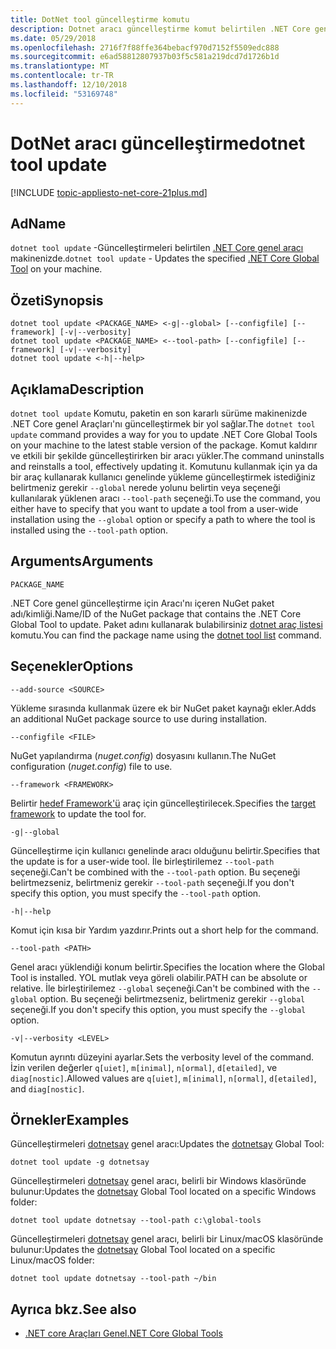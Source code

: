 ```yaml
---
title: DotNet tool güncelleştirme komutu
description: Dotnet aracı güncelleştirme komut belirtilen .NET Core genel aracı makinenizde güncelleştirir.
ms.date: 05/29/2018
ms.openlocfilehash: 2716f7f88ffe364bebacf970d7152f5509edc888
ms.sourcegitcommit: e6ad58812807937b03f5c581a219dcd7d1726b1d
ms.translationtype: MT
ms.contentlocale: tr-TR
ms.lasthandoff: 12/10/2018
ms.locfileid: "53169748"
---
```

# <a name="dotnet-tool-update"></a><span data-ttu-id="e136b-103">DotNet aracı güncelleştirme</span><span class="sxs-lookup"><span data-stu-id="e136b-103">dotnet tool update</span></span>

[!INCLUDE [topic-appliesto-net-core-21plus.md](../../../includes/topic-appliesto-net-core-21plus.md)]

## <a name="name"></a><span data-ttu-id="e136b-104">Ad</span><span class="sxs-lookup"><span data-stu-id="e136b-104">Name</span></span>

<span data-ttu-id="e136b-105">`dotnet tool update` -Güncelleştirmeleri belirtilen [.NET Core genel aracı](global-tools.md) makinenizde.</span><span class="sxs-lookup"><span data-stu-id="e136b-105">`dotnet tool update` - Updates the specified [.NET Core Global Tool](global-tools.md) on your machine.</span></span>

## <a name="synopsis"></a><span data-ttu-id="e136b-106">Özeti</span><span class="sxs-lookup"><span data-stu-id="e136b-106">Synopsis</span></span>

```console
dotnet tool update <PACKAGE_NAME> <-g|--global> [--configfile] [--framework] [-v|--verbosity]
dotnet tool update <PACKAGE_NAME> <--tool-path> [--configfile] [--framework] [-v|--verbosity]
dotnet tool update <-h|--help>
```

## <a name="description"></a><span data-ttu-id="e136b-107">Açıklama</span><span class="sxs-lookup"><span data-stu-id="e136b-107">Description</span></span>

<span data-ttu-id="e136b-108">`dotnet tool update` Komutu, paketin en son kararlı sürüme makinenizde .NET Core genel Araçları'nı güncelleştirmek bir yol sağlar.</span><span class="sxs-lookup"><span data-stu-id="e136b-108">The `dotnet tool update` command provides a way for you to update .NET Core Global Tools on your machine to the latest stable version of the package.</span></span> <span data-ttu-id="e136b-109">Komut kaldırır ve etkili bir şekilde güncelleştirirken bir aracı yükler.</span><span class="sxs-lookup"><span data-stu-id="e136b-109">The command uninstalls and reinstalls a tool, effectively updating it.</span></span> <span data-ttu-id="e136b-110">Komutunu kullanmak için ya da bir araç kullanarak kullanıcı genelinde yükleme güncelleştirmek istediğiniz belirtmeniz gerekir `--global` nerede yolunu belirtin veya seçeneği kullanılarak yüklenen aracı `--tool-path` seçeneği.</span><span class="sxs-lookup"><span data-stu-id="e136b-110">To use the command, you either have to specify that you want to update a tool from a user-wide installation using the `--global` option or specify a path to where the tool is installed using the `--tool-path` option.</span></span>

## <a name="arguments"></a><span data-ttu-id="e136b-111">Arguments</span><span class="sxs-lookup"><span data-stu-id="e136b-111">Arguments</span></span>

`PACKAGE_NAME`

<span data-ttu-id="e136b-112">.NET Core genel güncelleştirme için Aracı'nı içeren NuGet paket adı/kimliği.</span><span class="sxs-lookup"><span data-stu-id="e136b-112">Name/ID of the NuGet package that contains the .NET Core Global Tool to update.</span></span> <span data-ttu-id="e136b-113">Paket adını kullanarak bulabilirsiniz [dotnet araç listesi](dotnet-tool-list.md) komutu.</span><span class="sxs-lookup"><span data-stu-id="e136b-113">You can find the package name using the [dotnet tool list](dotnet-tool-list.md) command.</span></span>

## <a name="options"></a><span data-ttu-id="e136b-114">Seçenekler</span><span class="sxs-lookup"><span data-stu-id="e136b-114">Options</span></span>

`--add-source <SOURCE>`

<span data-ttu-id="e136b-115">Yükleme sırasında kullanmak üzere ek bir NuGet paket kaynağı ekler.</span><span class="sxs-lookup"><span data-stu-id="e136b-115">Adds an additional NuGet package source to use during installation.</span></span>

`--configfile <FILE>`

<span data-ttu-id="e136b-116">NuGet yapılandırma (*nuget.config*) dosyasını kullanın.</span><span class="sxs-lookup"><span data-stu-id="e136b-116">The NuGet configuration (*nuget.config*) file to use.</span></span>

`--framework <FRAMEWORK>`

<span data-ttu-id="e136b-117">Belirtir [hedef Framework'ü](../../standard/frameworks.md) araç için güncelleştirilecek.</span><span class="sxs-lookup"><span data-stu-id="e136b-117">Specifies the [target framework](../../standard/frameworks.md) to update the tool for.</span></span>

`-g|--global`

<span data-ttu-id="e136b-118">Güncelleştirme için kullanıcı genelinde aracı olduğunu belirtir.</span><span class="sxs-lookup"><span data-stu-id="e136b-118">Specifies that the update is for a user-wide tool.</span></span> <span data-ttu-id="e136b-119">İle birleştirilemez `--tool-path` seçeneği.</span><span class="sxs-lookup"><span data-stu-id="e136b-119">Can't be combined with the `--tool-path` option.</span></span> <span data-ttu-id="e136b-120">Bu seçeneği belirtmezseniz, belirtmeniz gerekir `--tool-path` seçeneği.</span><span class="sxs-lookup"><span data-stu-id="e136b-120">If you don't specify this option, you must specify the `--tool-path` option.</span></span>

`-h|--help`

<span data-ttu-id="e136b-121">Komut için kısa bir Yardım yazdırır.</span><span class="sxs-lookup"><span data-stu-id="e136b-121">Prints out a short help for the command.</span></span>

`--tool-path <PATH>`

<span data-ttu-id="e136b-122">Genel aracı yüklendiği konum belirtir.</span><span class="sxs-lookup"><span data-stu-id="e136b-122">Specifies the location where the Global Tool is installed.</span></span> <span data-ttu-id="e136b-123">YOL mutlak veya göreli olabilir.</span><span class="sxs-lookup"><span data-stu-id="e136b-123">PATH can be absolute or relative.</span></span> <span data-ttu-id="e136b-124">İle birleştirilemez `--global` seçeneği.</span><span class="sxs-lookup"><span data-stu-id="e136b-124">Can't be combined with the `--global` option.</span></span> <span data-ttu-id="e136b-125">Bu seçeneği belirtmezseniz, belirtmeniz gerekir `--global` seçeneği.</span><span class="sxs-lookup"><span data-stu-id="e136b-125">If you don't specify this option, you must specify the `--global` option.</span></span>

`-v|--verbosity <LEVEL>`

<span data-ttu-id="e136b-126">Komutun ayrıntı düzeyini ayarlar.</span><span class="sxs-lookup"><span data-stu-id="e136b-126">Sets the verbosity level of the command.</span></span> <span data-ttu-id="e136b-127">İzin verilen değerler `q[uiet]`, `m[inimal]`, `n[ormal]`, `d[etailed]`, ve `diag[nostic]`.</span><span class="sxs-lookup"><span data-stu-id="e136b-127">Allowed values are `q[uiet]`, `m[inimal]`, `n[ormal]`, `d[etailed]`, and `diag[nostic]`.</span></span>

## <a name="examples"></a><span data-ttu-id="e136b-128">Örnekler</span><span class="sxs-lookup"><span data-stu-id="e136b-128">Examples</span></span>

<span data-ttu-id="e136b-129">Güncelleştirmeleri [dotnetsay](https://www.nuget.org/packages/dotnetsay/) genel aracı:</span><span class="sxs-lookup"><span data-stu-id="e136b-129">Updates the [dotnetsay](https://www.nuget.org/packages/dotnetsay/) Global Tool:</span></span>

`dotnet tool update -g dotnetsay`

<span data-ttu-id="e136b-130">Güncelleştirmeleri [dotnetsay](https://www.nuget.org/packages/dotnetsay/) genel aracı, belirli bir Windows klasöründe bulunur:</span><span class="sxs-lookup"><span data-stu-id="e136b-130">Updates the [dotnetsay](https://www.nuget.org/packages/dotnetsay/) Global Tool located on a specific Windows folder:</span></span>

`dotnet tool update dotnetsay --tool-path c:\global-tools`

<span data-ttu-id="e136b-131">Güncelleştirmeleri [dotnetsay](https://www.nuget.org/packages/dotnetsay/) genel aracı, belirli bir Linux/macOS klasöründe bulunur:</span><span class="sxs-lookup"><span data-stu-id="e136b-131">Updates the [dotnetsay](https://www.nuget.org/packages/dotnetsay/) Global Tool located on a specific Linux/macOS folder:</span></span>

`dotnet tool update dotnetsay --tool-path ~/bin`

## <a name="see-also"></a><span data-ttu-id="e136b-132">Ayrıca bkz.</span><span class="sxs-lookup"><span data-stu-id="e136b-132">See also</span></span>

* [<span data-ttu-id="e136b-133">.NET core Araçları Genel</span><span class="sxs-lookup"><span data-stu-id="e136b-133">.NET Core Global Tools</span></span>](global-tools.md)
